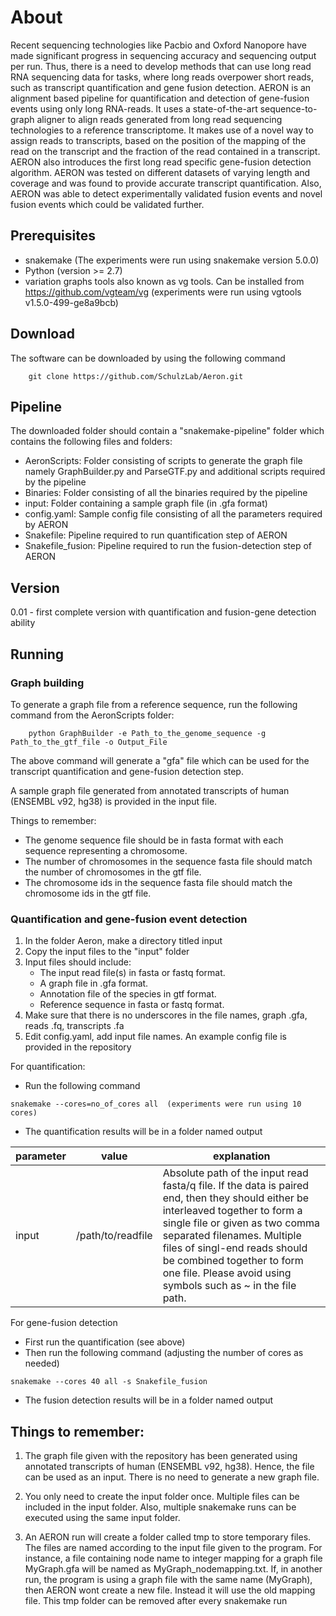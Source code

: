 # About
Recent sequencing technologies like Pacbio and Oxford Nanopore have made significant progress in sequencing accuracy and sequencing output per run. Thus, there is a need to develop methods that can use long read RNA sequencing data for tasks, where long reads overpower short reads, such as transcript quantification and gene fusion detection. 
AERON is an alignment based pipeline for quantification and detection of gene-fusion events using only long RNA-reads. It uses a state-of-the-art sequence-to-graph aligner to align reads generated from long read sequencing technologies to a reference transcriptome. 
It makes use of a novel way to assign reads to transcripts, based on the position of the mapping of the read on the transcript and the fraction of the read contained in a transcript. AERON also introduces the first long read specific gene-fusion detection algorithm.
AERON was tested on different datasets of varying length and coverage and was found to provide accurate transcript quantification. Also, AERON was able to detect experimentally validated fusion events and novel fusion events which could be validated further.

## Prerequisites
* snakemake (The experiments were run using snakemake version 5.0.0)  
* Python (version >= 2.7)  
* variation graphs tools also known as vg tools. Can be installed from https://github.com/vgteam/vg (experiments were run using vgtools v1.5.0-499-ge8a9bcb)  

## Download

The software can be downloaded by using the following command
```
	git clone https://github.com/SchulzLab/Aeron.git 
```

## Pipeline
The downloaded folder should contain a "snakemake-pipeline" folder which contains the following files and folders:

* AeronScripts: Folder consisting of scripts to generate the graph file namely GraphBuilder.py and ParseGTF.py and additional scripts required by the pipeline
* Binaries: Folder consisting of all the binaries required by the pipeline
* input: Folder containing a sample graph file (in .gfa format)
* config.yaml: Sample config file consisting of all the parameters required by AERON
* Snakefile: Pipeline required to run quantification step of AERON
* Snakefile_fusion: Pipeline required to run the fusion-detection step of AERON

## Version
0.01 - first complete version with quantification and fusion-gene detection ability

## Running
### Graph building
To generate a graph file from a reference sequence, run the following command from the AeronScripts folder:
```
	python GraphBuilder -e Path_to_the_genome_sequence -g Path_to_the_gtf_file -o Output_File  
```
The above command will generate a "gfa" file which can be used for the transcript quantification and gene-fusion detection step. 

A sample graph file generated from annotated transcripts of human (ENSEMBL v92, hg38) is provided in the input file. 

Things to remember:
- The genome sequence file should be in fasta format with each sequence representing a chromosome.
- The number of chromosomes in the sequence fasta file should match the number of chromosomes in the gtf file.
- The chromosome ids in the sequence fasta file should match the chromosome ids in the gtf file.

### Quantification and gene-fusion event detection
1. In the folder Aeron, make a directory titled input  
2. Copy the input files to the "input" folder
3. Input files should include:
	* The input read file(s) in fasta or fastq format. 
	* A graph file in .gfa format.   
	* Annotation file of the species in gtf format. 
	* Reference sequence in fasta or fastq format.
4. Make sure that there is no underscores in the file names, graph .gfa, reads .fq, transcripts .fa  
5. Edit config.yaml, add input file names. An example config file is provided in the repository

For quantification:

- Run the following command

```
snakemake --cores=no_of_cores all  (experiments were run using 10 cores)  
```
- The quantification results will be in a folder named output  


parameter | value | explanation 
-----------|--------------|---------
input | /path/to/readfile | Absolute path of the input read fasta/q file. If the data is paired end, then they should either be interleaved together to form a single file or given as two comma separated filenames. Multiple files of singl-end reads should be combined together to form one file. Please avoid using symbols such as ~ in the file path. 


For gene-fusion detection

- First run the quantification (see above)
- Then run the following command (adjusting the number of cores as needed)
```
snakemake --cores 40 all -s Snakefile_fusion
```
- The fusion detection results will be in a folder named output  

## Things to remember:
1.	The graph file given with the repository has been generated using annotated transcripts of human (ENSEMBL v92, hg38). Hence, the file can be used as an input. There is no need to generate a new graph file.

2.	You only need to create the input folder once. Multiple files can be included in the input folder. Also, multiple snakemake runs can be executed using the same input folder.

3.	 An AERON run will create a folder called tmp to store temporary files. The files are named according to the input file given to the program. For instance, a file containing node name to integer mapping for a graph file MyGraph.gfa will be named as MyGraph_nodemapping.txt. If, in another run, the program is using a graph file with the same name (MyGraph), then AERON wont create a new file. Instead it will use the old mapping file. This tmp folder can be removed after every snakemake run 


